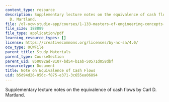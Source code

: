```yaml
---
content_type: resource
description: Supplementary lecture notes on the equivalence of cash flows by Carl
  D. Martland.
file: /ol-ocw-studio-app/courses/1-133-masters-of-engineering-concepts-of-engineering-practice-fall-2007/b5d94d26056cf875e3713c655ea06894_equivalence.pdf
file_size: 188889
file_type: application/pdf
learning_resource_types: []
license: https://creativecommons.org/licenses/by-nc-sa/4.0/
ocw_type: OCWFile
parent_title: Study Materials
parent_type: CourseSection
parent_uid: 850092ad-8107-bd54-b1ab-50571d058dbf
resourcetype: Document
title: Note on Equivalence of Cash Flows
uid: b5d94d26-056c-f875-e371-3c655ea06894
---
```

Supplementary lecture notes on the equivalence of cash flows by Carl D. Martland.